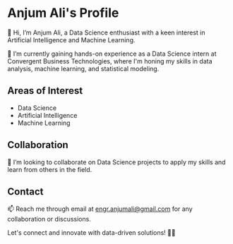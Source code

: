 # Anjum Ali's Profile

👋 Hi, I’m Anjum Ali, a Data Science enthusiast with a keen interest in Artificial Intelligence and Machine Learning.

🌱 I’m currently gaining hands-on experience as a Data Science intern at Convergent Business Technologies, where I'm honing my skills in data analysis, machine learning, and statistical modeling.

## Areas of Interest
- Data Science
- Artificial Intelligence
- Machine Learning

## Collaboration
💞️ I’m looking to collaborate on Data Science projects to apply my skills and learn from others in the field.

## Contact
📫 Reach me through email at [engr.anjumali@gmail.com](mailto:engr.anjumali@gmail.com) for any collaboration or discussions.

Let's connect and innovate with data-driven solutions! 🚀✨

<!---
anjumali10/anjumali10 is a ✨ special ✨ repository because its `README.md` (this file) appears on your GitHub profile.
You can click the Preview link to take a look at your changes.
--->
